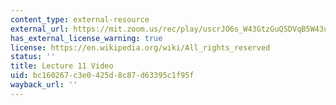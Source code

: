 ```yaml
---
content_type: external-resource
external_url: https://mit.zoom.us/rec/play/uscrJO6s_W43GtzGuQSDVqB5W43uKq-sgHUZrqIEmk69AXhVZFOiN-FAa-JUrxTFKA3zRiz2ZyJnYDE?continueMode=true
has_external_license_warning: true
license: https://en.wikipedia.org/wiki/All_rights_reserved
status: ''
title: Lecture 11 Video
uid: bc160267-c3e0-425d-8c87-d63395c1f95f
wayback_url: ''
---
```

